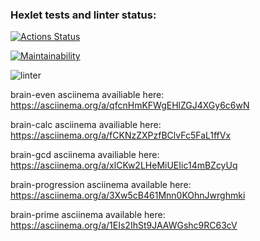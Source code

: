 ### Hexlet tests and linter status:
[![Actions Status](https://github.com/EdM1r/python-project-lvl1/workflows/hexlet-check/badge.svg)](https://github.com/EdM1r/python-project-lvl1/actions)

[![Maintainability](https://api.codeclimate.com/v1/badges/a99a88d28ad37a79dbf6/maintainability)](https://codeclimate.com/github/codeclimate/codeclimate/maintainability)

![linter](https://github.com/EdM1r/python-project-lvl1/actions/workflows/run_lint.yml/badge.svg)

brain-even asciinema availiable here: https://asciinema.org/a/qfcnHmKFWgEHlZGJ4XGy6c6wN

brain-calc asciinema availiable here: https://asciinema.org/a/fCKNzZXPzfBClvFc5FaL1ffVx

brain-gcd asciinema availiable here: https://asciinema.org/a/xlCKw2LHeMiUEIic14mBZcyUq

brain-progression asciinema available here: https://asciinema.org/a/3Xw5cB461Mnn0KOhnJwrghmki

brain-prime asciinema available here: https://asciinema.org/a/1EIs2IhSt9JAAWGshc9RC63cV

